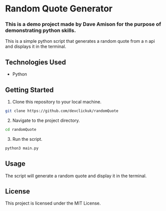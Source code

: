 # Random Quote Generator

### This is a demo project made by Dave Amison for the purpose of demonstrating python skills.

This is a simple python script that generates a random quote from a n api and displays it in the terminal.

## Technologies Used

- Python

## Getting Started

1. Clone this repository to your local machine.

```bash
git clone https://github.com/devclickuk/randomQuote
```


2. Navigate to the project directory.

```bash
cd randomQuote
```

3. Run the script.

```bash
python3 main.py
```

## Usage

The script will generate a random quote and display it in the terminal.

## License

This project is licensed under the MIT License.
